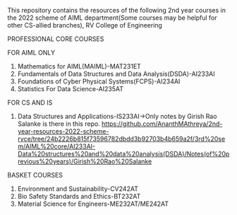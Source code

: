 This repository contains the resources of the following 2nd year courses in the 2022 scheme of AIML department(Some courses may be helpful for other CS-allied branches), RV College of Engineering

PROFESSIONAL CORE COURSES

FOR AIML ONLY
1. Mathematics for AIML(MAIML)-MAT231ET
3. Fundamentals of Data Structures and Data Analysis(DSDA)-AI233AI
4. Foundations of Cyber Physical Systems(FCPS)-AI234AI
5. Statistics For Data Science-AI235AT

FOR CS AND IS
1. Data Structures and Applications-IS233AI->Only notes by Girish Rao Salanke is there in this repo. https://github.com/AnanthMAthreya/2nd-year-resources-2022-scheme-rvce/tree/24b2226b815f73596782dbdd3b92703b4b659a2f/3rd%20sem/AIML%20core/AI233AI-Data%20structures%20and%20data%20analysis(DSDA)/Notes(of%20previous%20years)/Girish%20Rao%20Salanke

BASKET COURSES
1. Environment and Sustainability-CV242AT
2. Bio Safety Standards and Ethics-BT232AT
3. Material Science for Engineers-ME232AT/ME242AT
